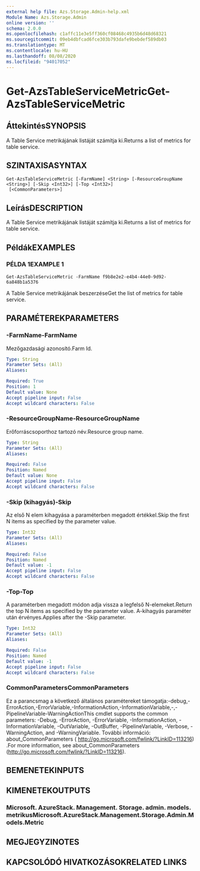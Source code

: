 ```yaml
---
external help file: Azs.Storage.Admin-help.xml
Module Name: Azs.Storage.Admin
online version: ''
schema: 2.0.0
ms.openlocfilehash: c1affc11e3e5ff360cf08468c4935b6d48d68321
ms.sourcegitcommit: 09eb4dbfcad6fce303b793dafe9bebdef589db03
ms.translationtype: MT
ms.contentlocale: hu-HU
ms.lasthandoff: 08/08/2020
ms.locfileid: "94017052"
---
```

# <span data-ttu-id="226b1-101">Get-AzsTableServiceMetric</span><span class="sxs-lookup"><span data-stu-id="226b1-101">Get-AzsTableServiceMetric</span></span>

## <span data-ttu-id="226b1-102">Áttekintés</span><span class="sxs-lookup"><span data-stu-id="226b1-102">SYNOPSIS</span></span>
<span data-ttu-id="226b1-103">A Table Service metrikájának listáját számítja ki.</span><span class="sxs-lookup"><span data-stu-id="226b1-103">Returns a list of metrics for table service.</span></span>

## <span data-ttu-id="226b1-104">SZINTAXISA</span><span class="sxs-lookup"><span data-stu-id="226b1-104">SYNTAX</span></span>

```
Get-AzsTableServiceMetric [-FarmName] <String> [-ResourceGroupName <String>] [-Skip <Int32>] [-Top <Int32>]
 [<CommonParameters>]
```

## <span data-ttu-id="226b1-105">Leírás</span><span class="sxs-lookup"><span data-stu-id="226b1-105">DESCRIPTION</span></span>
<span data-ttu-id="226b1-106">A Table Service metrikájának listáját számítja ki.</span><span class="sxs-lookup"><span data-stu-id="226b1-106">Returns a list of metrics for table service.</span></span>

## <span data-ttu-id="226b1-107">Példák</span><span class="sxs-lookup"><span data-stu-id="226b1-107">EXAMPLES</span></span>

### <span data-ttu-id="226b1-108">PÉLDA 1</span><span class="sxs-lookup"><span data-stu-id="226b1-108">EXAMPLE 1</span></span>
```
Get-AzsTableServiceMetric -FarmName f9b8e2e2-e4b4-44e0-9d92-6a848b1a5376
```

<span data-ttu-id="226b1-109">A Table Service metrikájának beszerzése</span><span class="sxs-lookup"><span data-stu-id="226b1-109">Get the list of metrics for table service.</span></span>

## <span data-ttu-id="226b1-110">PARAMÉTEREK</span><span class="sxs-lookup"><span data-stu-id="226b1-110">PARAMETERS</span></span>

### <span data-ttu-id="226b1-111">-FarmName</span><span class="sxs-lookup"><span data-stu-id="226b1-111">-FarmName</span></span>
<span data-ttu-id="226b1-112">Mezőgazdasági azonosító.</span><span class="sxs-lookup"><span data-stu-id="226b1-112">Farm Id.</span></span>

```yaml
Type: String
Parameter Sets: (All)
Aliases:

Required: True
Position: 1
Default value: None
Accept pipeline input: False
Accept wildcard characters: False
```

### <span data-ttu-id="226b1-113">-ResourceGroupName</span><span class="sxs-lookup"><span data-stu-id="226b1-113">-ResourceGroupName</span></span>
<span data-ttu-id="226b1-114">Erőforráscsoporthoz tartozó név.</span><span class="sxs-lookup"><span data-stu-id="226b1-114">Resource group name.</span></span>

```yaml
Type: String
Parameter Sets: (All)
Aliases:

Required: False
Position: Named
Default value: None
Accept pipeline input: False
Accept wildcard characters: False
```

### <span data-ttu-id="226b1-115">-Skip (kihagyás)</span><span class="sxs-lookup"><span data-stu-id="226b1-115">-Skip</span></span>
<span data-ttu-id="226b1-116">Az első N elem kihagyása a paraméterben megadott értékkel.</span><span class="sxs-lookup"><span data-stu-id="226b1-116">Skip the first N items as specified by the parameter value.</span></span>

```yaml
Type: Int32
Parameter Sets: (All)
Aliases:

Required: False
Position: Named
Default value: -1
Accept pipeline input: False
Accept wildcard characters: False
```

### <span data-ttu-id="226b1-117">-Top</span><span class="sxs-lookup"><span data-stu-id="226b1-117">-Top</span></span>
<span data-ttu-id="226b1-118">A paraméterben megadott módon adja vissza a legfelső N-elemeket.</span><span class="sxs-lookup"><span data-stu-id="226b1-118">Return the top N items as specified by the parameter value.</span></span>
<span data-ttu-id="226b1-119">A-kihagyás paraméter után érvényes.</span><span class="sxs-lookup"><span data-stu-id="226b1-119">Applies after the -Skip parameter.</span></span>

```yaml
Type: Int32
Parameter Sets: (All)
Aliases:

Required: False
Position: Named
Default value: -1
Accept pipeline input: False
Accept wildcard characters: False
```

### <span data-ttu-id="226b1-120">CommonParameters</span><span class="sxs-lookup"><span data-stu-id="226b1-120">CommonParameters</span></span>
<span data-ttu-id="226b1-121">Ez a parancsmag a következő általános paramétereket támogatja:-debug,-ErrorAction,-ErrorVariable,-InformationAction,-InformationVariable,-,-PipelineVariable-WarningAction</span><span class="sxs-lookup"><span data-stu-id="226b1-121">This cmdlet supports the common parameters: -Debug, -ErrorAction, -ErrorVariable, -InformationAction, -InformationVariable, -OutVariable, -OutBuffer, -PipelineVariable, -Verbose, -WarningAction, and -WarningVariable.</span></span> <span data-ttu-id="226b1-122">További információ: about_CommonParameters ( http://go.microsoft.com/fwlink/?LinkID=113216) .</span><span class="sxs-lookup"><span data-stu-id="226b1-122">For more information, see about_CommonParameters (http://go.microsoft.com/fwlink/?LinkID=113216).</span></span>

## <span data-ttu-id="226b1-123">BEMENETEK</span><span class="sxs-lookup"><span data-stu-id="226b1-123">INPUTS</span></span>

## <span data-ttu-id="226b1-124">KIMENETEK</span><span class="sxs-lookup"><span data-stu-id="226b1-124">OUTPUTS</span></span>

### <span data-ttu-id="226b1-125">Microsoft. AzureStack. Management. Storage. admin. models. metrikus</span><span class="sxs-lookup"><span data-stu-id="226b1-125">Microsoft.AzureStack.Management.Storage.Admin.Models.Metric</span></span>

## <span data-ttu-id="226b1-126">MEGJEGYZI</span><span class="sxs-lookup"><span data-stu-id="226b1-126">NOTES</span></span>

## <span data-ttu-id="226b1-127">KAPCSOLÓDÓ HIVATKOZÁSOK</span><span class="sxs-lookup"><span data-stu-id="226b1-127">RELATED LINKS</span></span>
